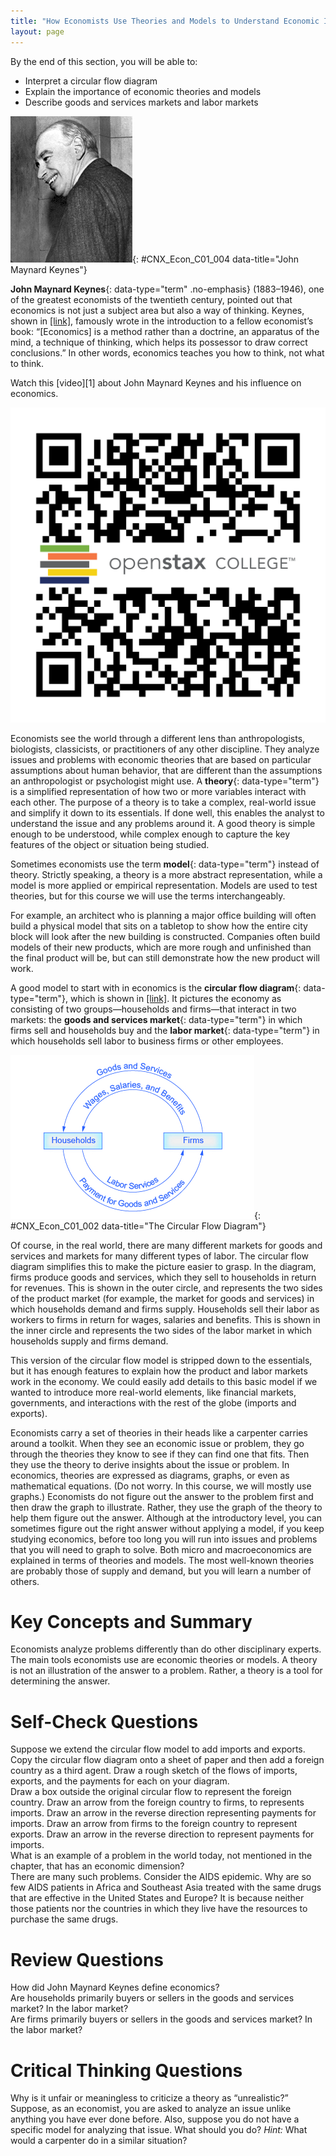 ```yaml
---
title: "How Economists Use Theories and Models to Understand Economic Issues"
layout: page
---
```



<div data-type="abstract" markdown="1">
By the end of this section, you will be able to:

* Interpret a circular flow diagram
* Explain the importance of economic theories and models
* Describe goods and services markets and labor markets

</div>

 ![The image is a photograph of John Maynard Keynes.](../resources/CNX_Econ_C01_004.jpg "One of the most influential economists in modern times was John Maynard Keynes. (Credit: Wikimedia Commons)"){: #CNX_Econ_C01_004 data-title="John Maynard Keynes"}

**John Maynard Keynes**{: data-type="term" .no-emphasis} (1883–1946), one of the greatest economists of the twentieth century, pointed out that economics is not just a subject area but also a way of thinking. Keynes, shown in [\[link\]](#CNX_Econ_C01_004), famously wrote in the introduction to a fellow economist’s book: “\[Economics\] is a method rather than a doctrine, an apparatus of the mind, a technique of thinking, which helps its possessor to draw correct conclusions.” In other words, economics teaches you how to think, not what to think.

<div data-type="note" class="economics linkup" markdown="1">
Watch this [video][1] about John Maynard Keynes and his influence on economics.

<span data-type="media" data-alt="QR Code representing a URL"> ![QR Code representing a URL](../resources/Keynes.png) </span>
</div>

Economists see the world through a different lens than anthropologists, biologists, classicists, or practitioners of any other discipline. They analyze issues and problems with economic theories that are based on particular assumptions about human behavior, that are different than the assumptions an anthropologist or psychologist might use. A **theory**{: data-type="term"} is a simplified representation of how two or more variables interact with each other. The purpose of a theory is to take a complex, real-world issue and simplify it down to its essentials. If done well, this enables the analyst to understand the issue and any problems around it. A good theory is simple enough to be understood, while complex enough to capture the key features of the object or situation being studied.

Sometimes economists use the term **model**{: data-type="term"} instead of theory. Strictly speaking, a theory is a more abstract representation, while a model is more applied or empirical representation. Models are used to test theories, but for this course we will use the terms interchangeably.

For example, an architect who is planning a major office building will often build a physical model that sits on a tabletop to show how the entire city block will look after the new building is constructed. Companies often build models of their new products, which are more rough and unfinished than the final product will be, but can still demonstrate how the new product will work.

A good model to start with in economics is the **circular flow diagram**{: data-type="term"}, which is shown in [\[link\]](#CNX_Econ_C01_002). It pictures the economy as consisting of two groups—households and firms—that interact in two markets: the **goods and services market**{: data-type="term"} in which firms sell and households buy and the **labor market**{: data-type="term"} in which households sell labor to business firms or other employees.

 ![The circular flow diagram&#x2019;s outer arrows represent a goods and services market, and the inner arrows represent a labor market. As illustrated by the outer arrows, in a goods and services market, firms give goods and services to households and, in exchange, households give payment to firms. As illustrated by the inner arrows, in a labor market, households provide labor to firms and, in exchange, firms give wages, salaries, and benefits to households.](../resources/CNX_Econ_C01_002.jpg "The circular flow diagram shows how households and firms interact in the goods and services market, and in the labor market. The direction of the arrows shows that in the goods and services market, households receive goods and services and pay firms for them. In the labor market, households provide labor and receive payment from firms through wages, salaries, and benefits."){: #CNX_Econ_C01_002 data-title="The Circular Flow Diagram"}

Of course, in the real world, there are many different markets for goods and services and markets for many different types of labor. The circular flow diagram simplifies this to make the picture easier to grasp. In the diagram, firms produce goods and services, which they sell to households in return for revenues. This is shown in the outer circle, and represents the two sides of the product market (for example, the market for goods and services) in which households demand and firms supply. Households sell their labor as workers to firms in return for wages, salaries and benefits. This is shown in the inner circle and represents the two sides of the labor market in which households supply and firms demand.

This version of the circular flow model is stripped down to the essentials, but it has enough features to explain how the product and labor markets work in the economy. We could easily add details to this basic model if we wanted to introduce more real-world elements, like financial markets, governments, and interactions with the rest of the globe (imports and exports).

Economists carry a set of theories in their heads like a carpenter carries around a toolkit. When they see an economic issue or problem, they go through the theories they know to see if they can find one that fits. Then they use the theory to derive insights about the issue or problem. In economics, theories are expressed as diagrams, graphs, or even as mathematical equations. (Do not worry. In this course, we will mostly use graphs.) Economists do not figure out the answer to the problem first and then draw the graph to illustrate. Rather, they use the graph of the theory to help them figure out the answer. Although at the introductory level, you can sometimes figure out the right answer without applying a model, if you keep studying economics, before too long you will run into issues and problems that you will need to graph to solve. Both micro and macroeconomics are explained in terms of theories and models. The most well-known theories are probably those of supply and demand, but you will learn a number of others.

# Key Concepts and Summary

Economists analyze problems differently than do other disciplinary experts. The main tools economists use are economic theories or models. A theory is not an illustration of the answer to a problem. Rather, a theory is a tool for determining the answer.

# Self-Check Questions

<div data-type="exercise">
<div data-type="problem" markdown="1">
Suppose we extend the circular flow model to add imports and exports. Copy the circular flow diagram onto a sheet of paper and then add a foreign country as a third agent. Draw a rough sketch of the flows of imports, exports, and the payments for each on your diagram.

</div>
<div data-type="solution" markdown="1">
Draw a box outside the original circular flow to represent the foreign country. Draw an arrow from the foreign country to firms, to represents imports. Draw an arrow in the reverse direction representing payments for imports. Draw an arrow from firms to the foreign country to represent exports. Draw an arrow in the reverse direction to represent payments for imports.

</div>
</div>

<div data-type="exercise">
<div data-type="problem" markdown="1">
What is an example of a problem in the world today, not mentioned in the chapter, that has an economic dimension?

</div>
<div data-type="solution" markdown="1">
There are many such problems. Consider the AIDS epidemic. Why are so few AIDS patients in Africa and Southeast Asia treated with the same drugs that are effective in the United States and Europe? It is because neither those patients nor the countries in which they live have the resources to purchase the same drugs.

</div>
</div>

# Review Questions

<div data-type="exercise">
<div data-type="problem" markdown="1">
How did John Maynard Keynes define economics?

</div>
</div>

<div data-type="exercise">
<div data-type="problem" markdown="1">
Are households primarily buyers or sellers in the goods and services market? In the labor market?

</div>
</div>

<div data-type="exercise">
<div data-type="problem" markdown="1">
Are firms primarily buyers or sellers in the goods and services market? In the labor market?

</div>
</div>

# Critical Thinking Questions

<div data-type="exercise">
<div data-type="problem" markdown="1">
Why is it unfair or meaningless to criticize a theory as “unrealistic?”

</div>
</div>

<div data-type="exercise">
<div data-type="problem" markdown="1">
Suppose, as an economist, you are asked to analyze an issue unlike anything you have ever done before. Also, suppose you do not have a specific model for analyzing that issue. What should you do? <em>Hint: </em> What would a carpenter do in a similar situation?

</div>
</div>



[1]: http://openstaxcollege.org/l/Keynes
